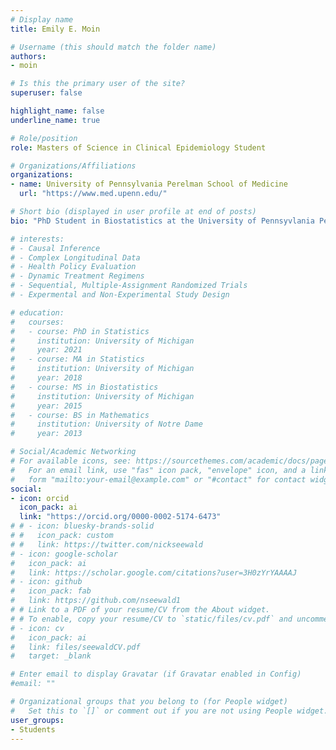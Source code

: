 ```yaml
---
# Display name
title: Emily E. Moin

# Username (this should match the folder name)
authors:
- moin

# Is this the primary user of the site?
superuser: false

highlight_name: false
underline_name: true

# Role/position
role: Masters of Science in Clinical Epidemiology Student

# Organizations/Affiliations
organizations:
- name: University of Pennsylvania Perelman School of Medicine
  url: "https://www.med.upenn.edu/"

# Short bio (displayed in user profile at end of posts)
bio: "PhD Student in Biostatistics at the University of Pennsyvlania Perelman School of Medicine"

# interests:
# - Causal Inference
# - Complex Longitudinal Data
# - Health Policy Evaluation
# - Dynamic Treatment Regimens
# - Sequential, Multiple-Assignment Randomized Trials
# - Expermental and Non-Experimental Study Design

# education:
#   courses:
#   - course: PhD in Statistics
#     institution: University of Michigan
#     year: 2021
#   - course: MA in Statistics
#     institution: University of Michigan
#     year: 2018
#   - course: MS in Biostatistics
#     institution: University of Michigan
#     year: 2015
#   - course: BS in Mathematics
#     institution: University of Notre Dame
#     year: 2013

# Social/Academic Networking
# For available icons, see: https://sourcethemes.com/academic/docs/page-builder/#icons
#   For an email link, use "fas" icon pack, "envelope" icon, and a link in the
#   form "mailto:your-email@example.com" or "#contact" for contact widget.
social:
- icon: orcid
  icon_pack: ai
  link: "https://orcid.org/0000-0002-5174-6473"
# # - icon: bluesky-brands-solid
# #   icon_pack: custom
# #   link: https://twitter.com/nickseewald
# - icon: google-scholar
#   icon_pack: ai
#   link: https://scholar.google.com/citations?user=3H0zYrYAAAAJ
# - icon: github
#   icon_pack: fab
#   link: https://github.com/nseewald1
# # Link to a PDF of your resume/CV from the About widget.
# # To enable, copy your resume/CV to `static/files/cv.pdf` and uncomment the lines below.
# - icon: cv
#   icon_pack: ai
#   link: files/seewaldCV.pdf
#   target: _blank

# Enter email to display Gravatar (if Gravatar enabled in Config)
#email: ""

# Organizational groups that you belong to (for People widget)
#   Set this to `[]` or comment out if you are not using People widget.
user_groups:
- Students
---
```

